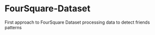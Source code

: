 # FourSquare-Dataset

First approach to FourSquare Dataset processing data to detect friends patterns
